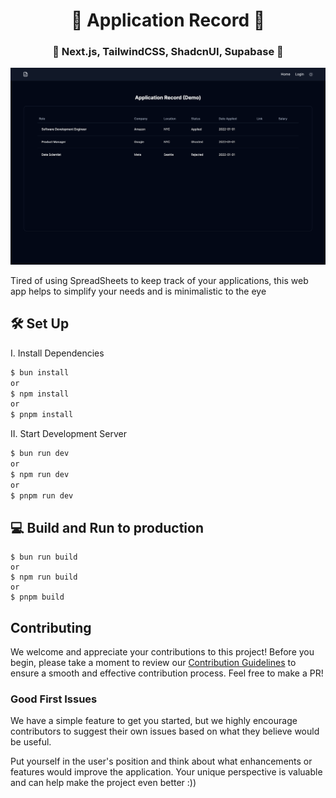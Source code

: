 <h1 align="center">📄 Application Record 📄</h1>

<h3 align="center">🐰 Next.js, TailwindCSS, ShadcnUI, Supabase 🐰</h3>

<p align="center">
  <img src="public/1.png" width="700px" alt="preview"/>
</p>

<p>Tired of using SpreadSheets to keep track of your applications, this web app helps to simplify your needs and is minimalistic to the eye</p>

## 🛠️ Set Up

I. Install Dependencies

```bash
$ bun install
or
$ npm install
or
$ pnpm install
```

II. Start Development Server

```bash
$ bun run dev
or
$ npm run dev
or
$ pnpm run dev
```

## 💻 Build and Run to production

```
$ bun run build
or
$ npm run build
or
$ pnpm build
```

## Contributing

We welcome and appreciate your contributions to this project! Before you begin, please take a moment to review our [Contribution Guidelines](https://github.com/shaaddev/ApplicationRecord/blob/main/contributing.md) to ensure a smooth and effective contribution process. Feel free to make a PR!

### Good First Issues

We have a simple feature to get you started, but we highly encourage contributors to suggest their own issues based on what they believe would be useful.

Put yourself in the user's position and think about what enhancements or features would improve the application. Your unique perspective is valuable and can help make the project even better :))
